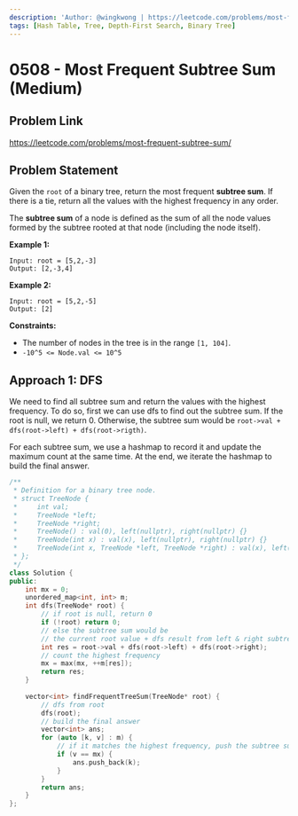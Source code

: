 ```yaml
---
description: 'Author: @wingkwong | https://leetcode.com/problems/most-frequent-subtree-sum/'
tags: [Hash Table, Tree, Depth-First Search, Binary Tree]
---
```


# 0508 - Most Frequent Subtree Sum (Medium) 

## Problem Link

https://leetcode.com/problems/most-frequent-subtree-sum/

## Problem Statement

Given the `root` of a binary tree, return the most frequent **subtree sum**. If there is a tie, return all the values with the highest frequency in any order.

The **subtree sum** of a node is defined as the sum of all the node values formed by the subtree rooted at that node (including the node itself).

**Example 1:**

```
Input: root = [5,2,-3]
Output: [2,-3,4]
```

**Example 2:**

```
Input: root = [5,2,-5]
Output: [2]
```

**Constraints:**

- The number of nodes in the tree is in the range `[1, 104]`.
- `-10^5 <= Node.val <= 10^5`

## Approach 1: DFS

We need to find all subtree sum and return the values with the highest frequency. To do so, first we can use dfs to find out the subtree sum. If the root is null, we return 0. Otherwise, the subtree sum would be `root->val + dfs(root->left) + dfs(root->rigth)`. 

For each subtree sum, we use a hashmap to record it and update the maximum count at the same time. At the end, we iterate the hashmap to build the final answer.

<Tabs>
<TabItem value="cpp" label="C++">
<SolutionAuthor name="@wingkwong"/>

```cpp
/**
 * Definition for a binary tree node.
 * struct TreeNode {
 *     int val;
 *     TreeNode *left;
 *     TreeNode *right;
 *     TreeNode() : val(0), left(nullptr), right(nullptr) {}
 *     TreeNode(int x) : val(x), left(nullptr), right(nullptr) {}
 *     TreeNode(int x, TreeNode *left, TreeNode *right) : val(x), left(left), right(right) {}
 * };
 */
class Solution {
public:
    int mx = 0;
    unordered_map<int, int> m;
    int dfs(TreeNode* root) {
        // if root is null, return 0
        if (!root) return 0;
        // else the subtree sum would be 
        // the current root value + dfs result from left & right subtree
        int res = root->val + dfs(root->left) + dfs(root->right);
        // count the highest frequency
        mx = max(mx, ++m[res]);
        return res;
    }
    
    vector<int> findFrequentTreeSum(TreeNode* root) {
        // dfs from root
        dfs(root);
        // build the final answer
        vector<int> ans;
        for (auto [k, v] : m) {
            // if it matches the highest frequency, push the subtree sum value. 
            if (v == mx) {
                ans.push_back(k);
            }
        }
        return ans;
    }
};
```

</TabItem>
</Tabs>